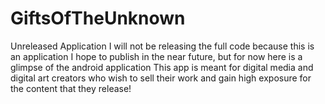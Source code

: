 # GiftsOfTheUnknown
Unreleased Application
I will not be releasing the full code because this is an application I hope to publish in the near future,
but for now here is a glimpse of the android application
This app is meant for digital media and digital art creators who wish to sell their
work and gain high exposure for the content that they release!
